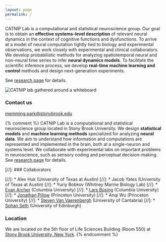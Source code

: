 ```yaml
---
layout: page
permalink: /
---
```


CATNIP Lab is a computational and statistical neuroscience group.
Our goal is to obtain an __effective systems-level description__ of relevant neural dynamics in the context of cognitive functions and dysfunctions.
To arrive at a model of neural computation tightly tied to biology and experimental observations, we work closely with experimental and clinical collaborators.
We develop probabilistic methods for analyzing spatiotemporal neural and non-neural time series to infer __neural dynamics models__.
To facilitate the scientific inference process, we develop __real-time machine learning and control__ methods and design next-generation experiments.

See [research page](research) for details.

![CATNIP lab gathered around a whiteboard](/images/catnip_w_kathleen_2018.jpg)

### Contact us

[memming.park@stonybrook.edu](mailto:memming.park@stonybrook.edu)

{% comment %}
CATNIP Lab is a computational and statistical neuroscience group located in Stony Brook University.
We design __statistical models__ and __machine learning methods__ specialized for analyzing __neural data__.
We aim to understand how information and computations are represented and implemented in the brain, both at a single-neuron and systems level.
We collaborate with experimental labs on important problems in neuroscience, such as sensory coding and perceptual decision-making.
See [research page](research) for details.

[//]: ### Collaborators

[//]: * Alex Huk (University of Texas at Austin)
[//]: * Jacob Yates (University of Texas at Austin)
[//]: * Yuriy Bobkov (Whitney Marine Biology Lab)
[//]: * [Evan Archer](http://www.evanarcher.com/) (Columbia University)
[//]: * [Lars Büsing](http://www.gatsby.ucl.ac.uk/~lars/) (Columbia University)
[//]: * [Jonathan Pillow](http://pillowlab.princeton.edu) (Princeton University)
[//]: * Anqi Wu (Princeton University)
[//]: * [Steven Van Vaerenbergh](http://gtas.unican.es/people/steven) (University of Cantabria)
[//]: * [Sohan Seth](http://www.sohanseth.com/) (University of Edinburgh)

### Location

We are located on the 5th floor of Life Sciences Building (Room 550) at [Stony Brook University, New York](http://www.stonybrook.edu/sb/directions.shtml).
{% endcomment %}
